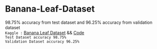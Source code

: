 # Banana-Leaf-Dataset
98.75% accuracy from test dataset and 96.25% accuracy from validation dataset </br>
` Kaggle : `
[Banana Leaf Dataset](https://www.kaggle.com/datasets/kaiesalmahmud/banana-leaf-dataset) &&
[Code](https://www.kaggle.com/code/hsakash/banana-leaf-dataset-98-75-acc)
</br>
`Test Dataset accuracy 98.75%`
</br>
`Validation Dataset accuracy 96.25%`


